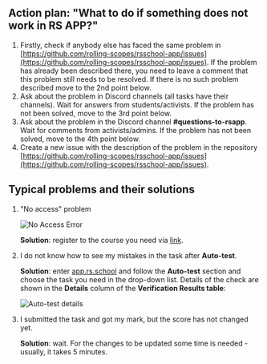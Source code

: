 ## Action plan: "What to do if something does not work in RS APP?"

1. Firstly, check if anybody else has faced the same problem in <span style="color:green_apple">[https://github.com/rolling-scopes/rsschool-app/issues](https://github.com/rolling-scopes/rsschool-app/issues)</span>. If the problem has already been described there, you need to leave a comment that this problem still needs to be resolved. If there is no such problem described move to the 2nd point below.
2. Ask about the problem in Discord channels (all tasks have their channels). Wait for answers from students/activists. If the problem has not been solved, move to the 3rd point below.
3. Ask about the problem in the Discord channel **#questions-to-rsapp**. Wait for comments from activists/admins. If the problem has not been solved, move to the 4th point below.
4. Create a new issue with the description of the problem in the repository <span style="color:green_apple">[https://github.com/rolling-scopes/rsschool-app/issues](https://github.com/rolling-scopes/rsschool-app/issues)</span>.

## Typical problems and their solutions

1. "No access" problem

   ![No Access Error](https://docs.rs.school/images/no-access.png)

   **Solution**: register to the course you need via <span style="color:green_apple">[link](https://app.rs.school/registry/student)</span>.

2. I do not know how to see my mistakes in the task after **Auto-test**.

   **Solution**: enter <span style="color:green_apple">[app.rs.school](https://app.rs.school/)</span> and follow the **Auto-test** section and choose the task you need in the drop-down list. Details of the check are shown in the **Details** column of the **Verification Results table**:

   ![Auto-test details](https://docs.rs.school/images/autotest-details.jpg)

3. I submitted the task and got my mark, but the score has not changed yet.

   **Solution**: wait. For the changes to be updated some time is needed - usually, it takes 5 minutes.
